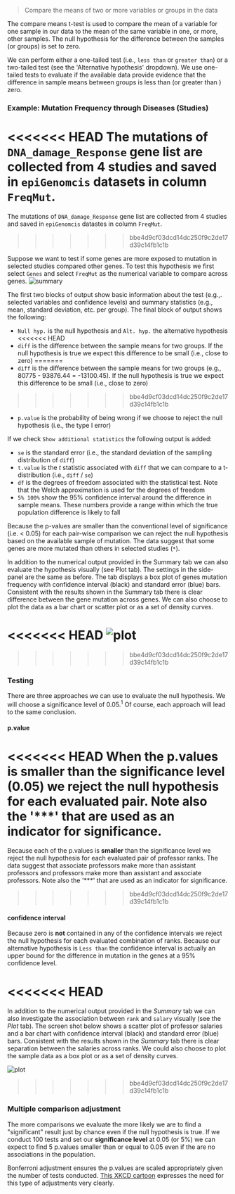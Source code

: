 > Compare the means of two or more variables or groups in the data

The compare means t-test is used to compare the mean of a variable for one sample in our data to the mean of the same variable in one, or more, other samples. The null hypothesis for the difference between the samples (or groups) is set to zero.

We can perform either a one-tailed test (i.e., `less than` or `greater than`) or a two-tailed test (see the 'Alternative hypothesis' dropdown). We use one-tailed tests to evaluate if the available data provide evidence that the difference in sample means between groups is less than (or greater than ) zero.

### Example: Mutation Frequency through Diseases (Studies)

<<<<<<< HEAD
The mutations of `DNA_damage_Response` gene list are collected from 4 studies and saved in `epiGenomcis` datasets in column `FreqMut`.
=======
The mutations of `DNA_damage_Response` gene list are collected from 4 studies and saved in `epiGenomcis` datastes in column `FreqMut`.
>>>>>>> bbe4d9cf03dcd14dc250f9c2de17d39c14fb1c1b

Suppose we want to test if some genes are more exposed to mutation in selected studies compared other genes. To test this hypothesis we first select `Genes` and select `FreqMut` as the numerical variable to compare across genes.
![summary](figures_quant/compare_means_summary.png)

The first two blocks of output show basic information about the test (e.g.,. selected variables and confidence levels) and summary statistics (e.g., mean, standard deviation, etc. per group). The final block of output shows the following:

* `Null hyp.` is the null hypothesis and `Alt. hyp.` the alternative hypothesis
<<<<<<< HEAD
* `diff` is the difference between the sample means for two groups. If the null hypothesis is true we expect this difference to be small (i.e., close to zero)
=======
* `diff` is the difference between the sample means for two groups (e.g., 80775 - 93876.44 = -13100.45). If the null hypothesis is true we expect this difference to be small (i.e., close to zero)
>>>>>>> bbe4d9cf03dcd14dc250f9c2de17d39c14fb1c1b
* `p.value` is the probability of being wrong if we choose to reject the null hypothesis (i.e., the type I error)

If we check `Show additional statistics` the following output is added:

* `se` is the standard error (i.e., the standard deviation of the sampling distribution of `diff`)
* `t.value` is the _t_ statistic associated with `diff` that we can compare to a t-distribution (i.e., `diff` / `se`)
* `df` is the degrees of freedom associated with the statistical test. Note that the Welch approximation is used for the degrees of freedom
* `5% 100%` show the 95% confidence interval around the difference in sample means. These numbers provide a range within which the true population difference is likely to fall


Because the p-values are smaller than the conventional level of significance (i.e. < 0.05) for each pair-wise comparison we can reject the null hypothesis based on the available sample of mutation. The data suggest that some genes are more mutated than others in selected studies (`*`).

In addition to the numerical output provided in the Summary tab we can also evaluate the hypothesis visually (see Plot tab). The settings in the side-panel are the same as before. The tab displays a box plot of genes mutation frequency with confidence interval (black) and standard error (blue) bars. Consistent with the results shown in the Summary tab there is clear difference between the gene mutation across genes. We can also choose to plot the data as a bar chart or scatter plot or as a set of density curves.

<<<<<<< HEAD
![plot](figures_quant/compare_means_plot.png)
=======
>>>>>>> bbe4d9cf03dcd14dc250f9c2de17d39c14fb1c1b

### Testing

There are three approaches we can use to evaluate the null hypothesis. We will choose a significance level of 0.05.<sup>1</sup> Of course, each approach will lead to the same conclusion.

#### p.value

<<<<<<< HEAD
When the p.values is **smaller** than the significance level (0.05) we reject the null hypothesis for each evaluated pair. Note also the '***' that are used as an indicator for significance.
=======
Because each of the p.values is **smaller** than the significance level we reject the null hypothesis for each evaluated pair of professor ranks. The data suggest that associate professors make more than assistant professors and professors make more than assistant and associate professors. Note also the '***' that are used as an indicator for significance.
>>>>>>> bbe4d9cf03dcd14dc250f9c2de17d39c14fb1c1b

#### confidence interval

Because zero is **not** contained in any of the confidence intervals we reject the null hypothesis for each evaluated combination of ranks. Because our alternative hypothesis is `Less than` the confidence interval is actually an upper bound for the difference in mutation in the genes at a 95% confidence level.

<<<<<<< HEAD
=======
In addition to the numerical output provided in the _Summary_ tab we can also investigate the association between `rank` and `salary` visually (see the _Plot_ tab). The screen shot below shows a scatter plot of professor salaries and a bar chart with confidence interval (black) and standard error (blue) bars. Consistent with the results shown in the _Summary_ tab there is clear separation between the salaries across ranks. We could also choose to plot the sample data as a box plot or as a set of density curves.

![plot](figures_quant/compare_means_plot.png)

>>>>>>> bbe4d9cf03dcd14dc250f9c2de17d39c14fb1c1b
### Multiple comparison adjustment

The more comparisons we evaluate the more likely we are to find a "significant" result just by chance even if the null hypothesis is true. If we conduct 100 tests and set our **significance level** at 0.05 (or 5%) we can expect to find 5 p.values smaller than or equal to 0.05 even if the are no associations in the population.

Bonferroni adjustment ensures the p.values are scaled appropriately given the number of tests conducted. <a href="https://xkcd.com/882/" target="blank">This XKCD cartoon</a> expresses the need for this type of adjustments very clearly.
